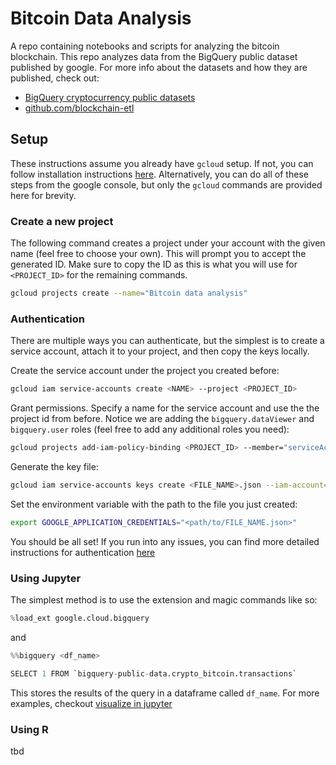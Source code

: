 # Bitcoin Data Analysis

A repo containing notebooks and scripts for analyzing the bitcoin blockchain. This repo analyzes data from the BigQuery public dataset published by google. For more info about the datasets and how they are published, check out:

* [BigQuery cryptocurrency public datasets](https://cloud.google.com/blog/products/data-analytics/introducing-six-new-cryptocurrencies-in-bigquery-public-datasets-and-how-to-analyze-them)
* [github.com/blockchain-etl](https://github.com/blockchain-etl)

## Setup

These instructions assume you already have `gcloud` setup. If not, you can follow installation instructions [here](https://cloud.google.com/sdk/docs/install). Alternatively, you can do all of these steps from the google console, but only the `gcloud` commands are provided here for brevity.

### Create a new project

The following command creates a project under your account with the given name (feel free to choose your own). This will prompt you to accept the generated ID. Make sure to copy the ID as this is what you will use for `<PROJECT_ID>` for the remaining commands.

```sh
gcloud projects create --name="Bitcoin data analysis"
```

### Authentication

There are multiple ways you can authenticate, but the simplest is to create a service account, attach it to your project, and then copy the keys locally.

Create the service account under the project you created before:

```sh
gcloud iam service-accounts create <NAME> --project <PROJECT_ID>
```

Grant permissions. Specify a name for the service account and use the the project id from before. Notice we are adding the `bigquery.dataViewer` and `bigquery.user` roles (feel free to add any additional roles you need):

```sh
gcloud projects add-iam-policy-binding <PROJECT_ID> --member="serviceAccount:<NAME>@<PROJECT_ID>.iam.gserviceaccount.com" --role="roles/bigquery.dataViewer" --role="roles/bigquery.user"
```

Generate the key file:

```sh
gcloud iam service-accounts keys create <FILE_NAME>.json --iam-account=<NAME>@<PROJECT_ID>.iam.gserviceaccount.com
```

Set the environment variable with the path to the file you just created:

```sh
export GOOGLE_APPLICATION_CREDENTIALS="<path/to/FILE_NAME.json>"
```

You should be all set! If you run into any issues, you can find more detailed instructions for authentication [here](https://cloud.google.com/docs/authentication/getting-started)

### Using Jupyter

The simplest method is to use the extension and magic commands like so:

```python
%load_ext google.cloud.bigquery
```

and 

```python
%%bigquery <df_name>

SELECT 1 FROM `bigquery-public-data.crypto_bitcoin.transactions`
```

This stores the results of the query in a dataframe called `df_name`. For more examples, checkout [visualize in jupyter](https://cloud.google.com/bigquery/docs/visualize-jupyter)

### Using R

tbd
